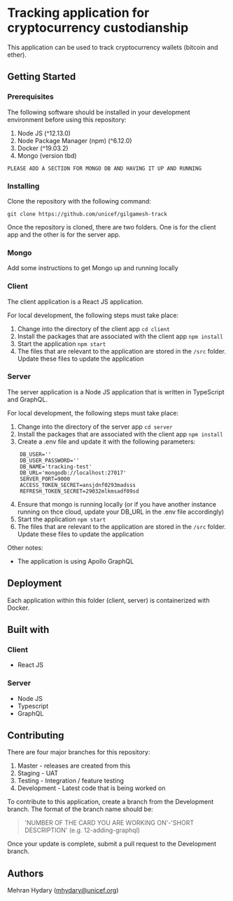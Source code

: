 # Tracking application for cryptocurrency custodianship
This application can be used to track cryptocurrency wallets (bitcoin and ether). 

## Getting Started

### Prerequisites 
The following software should be installed in your development environment before using this repository:

1. Node JS (^12.13.0)
2. Node Package Manager (npm) (^6.12.0)
3. Docker (^19.03.2)
4. Mongo (version tbd)

```
PLEASE ADD A SECTION FOR MONGO DB AND HAVING IT UP AND RUNNING

```

### Installing 

Clone the repository with the following command: 

`git clone https://github.com/unicef/gilgamesh-track`

Once the repository is cloned, there are two folders. One is for the client app and the other is for the server app.

### Mongo 
Add some instructions to get Mongo up and running locally

### Client

The client application is a React JS application.

For local development, the following steps must take place:

1. Change into the directory of the client app `cd client`
2. Install the packages that are associated with the client app `npm install`
3. Start the application `npm start`
4. The files that are relevant to the application are stored in the `/src` folder. Update these files to update the application


### Server

The server application is a Node JS application that is written in TypeScript and GraphQL.

For local development, the following steps must take place:

1. Change into the directory of the server app `cd server`
2. Install the packages that are associated with the client app `npm install`
3. Create a .env file and update it with the following parameters:
```
    DB_USER=''
    DB_USER_PASSWORD=''
    DB_NAME='tracking-test'
    DB_URL='mongodb://localhost:27017'
    SERVER_PORT=9000
    ACCESS_TOKEN_SECRET=ansjdnf0293madsss
    REFRESH_TOKEN_SECRET=29032mlkmsadf09sd
```
4. Ensure that mongo is running locally (or if you have another instance running on thce cloud, update your DB_URL in the .env file accordingly)
5. Start the application `npm start`
6. The files that are relevant to the application are stored in the `/src` folder. Update these files to update the application


Other notes: 
- The application is using Apollo GraphQL

## Deployment
Each application within this folder (client, server) is containerized with Docker.
## Built with 

### Client 
- React JS

### Server
- Node JS
- Typescript
- GraphQL

## Contributing
There are four major branches for this repository: 

1. Master - releases are created from this
2. Staging - UAT 
3. Testing - Integration / feature testing
4. Development - Latest code that is being worked on

To contribute to this application, create a branch from the Development branch. The format of the branch name should be: 

> 'NUMBER OF THE CARD YOU ARE WORKING ON'-'SHORT DESCRIPTION' (e.g. 12-adding-graphql)

Once your update is complete, submit a pull request to the Development branch. 

## Authors
Mehran Hydary (mhydary@unicef.org)
